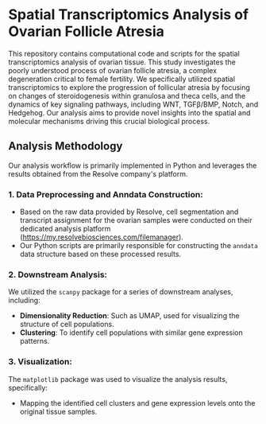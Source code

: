 # Spatial Transcriptomics Analysis of Ovarian Follicle Atresia

This repository contains computational code and scripts for the spatial transcriptomics analysis of ovarian tissue. This study investigates the poorly understood process of ovarian follicle atresia, a complex degeneration critical to female fertility. We specifically utilized spatial transcriptomics to explore the progression of follicular atresia by focusing on changes of steroidogenesis within granulosa and theca cells, and the dynamics of key signaling pathways, including WNT, TGFβ/BMP, Notch, and Hedgehog. Our analysis aims to provide novel insights into the spatial and molecular mechanisms driving this crucial biological process.

## Analysis Methodology

Our analysis workflow is primarily implemented in Python and leverages the results obtained from the Resolve company's platform.

### 1. Data Preprocessing and Anndata Construction:

* Based on the raw data provided by Resolve, cell segmentation and transcript assignment for the ovarian samples were conducted on their dedicated analysis platform (https://my.resolvebiosciences.com/filemanager).
* Our Python scripts are primarily responsible for constructing the `anndata` data structure based on these processed results.

### 2. Downstream Analysis:

We utilized the `scanpy` package for a series of downstream analyses, including:
* **Dimensionality Reduction**: Such as UMAP, used for visualizing the structure of cell populations.
* **Clustering**: To identify cell populations with similar gene expression patterns.

### 3. Visualization:

The `matplotlib` package was used to visualize the analysis results, specifically:
* Mapping the identified cell clusters and gene expression levels onto the original tissue samples.
